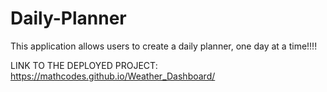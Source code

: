 # Daily-Planner
This application allows users to create a daily planner, one day at a time!!!!

LINK TO THE DEPLOYED PROJECT: https://mathcodes.github.io/Weather_Dashboard/


